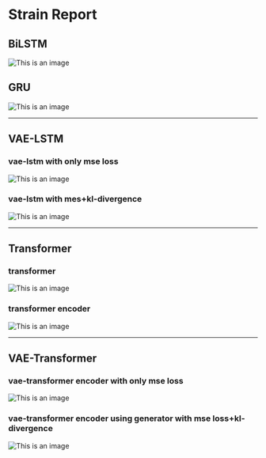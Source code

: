 # Strain Report

## BiLSTM
![This is an image](
https://github.com/YeHoonJang/strain_prj/blob/main/figure/bilstm_figure_100.png)  

## GRU
![This is an image](
https://github.com/YeHoonJang/strain_prj/blob/main/figure/GRU_figure_100.png)  

--------------------------------
## VAE-LSTM
### vae-lstm with only mse loss
![This is an image](
https://github.com/YeHoonJang/strain_prj/blob/main/figure/vae_with_mse_figure_100.png)

### vae-lstm with mes+kl-divergence
![This is an image](https://github.com/YeHoonJang/strain_prj/blob/main/figure/vae_with_mes_kl-divergence_figure_91.png)

--------------------------------
## Transformer

### transformer
![This is an image](
https://github.com/YeHoonJang/strain_prj/blob/main/figure/new_transformer_figure_100.png)

### transformer encoder
![This is an image](
https://github.com/YeHoonJang/strain_prj/blob/main/figure/new_transformer_figure_encoder_100.png)  

--------------------------------
## VAE-Transformer
### vae-transformer encoder with only mse loss
![This is an image](
https://github.com/YeHoonJang/strain_prj/blob/main/figure/transformer_figure_encoder_vae.png)  

### vae-transformer encoder using generator with mse loss+kl-divergence
![This is an image](
https://github.com/YeHoonJang/strain_prj/blob/main/figure/transformer_figure_encoder_vae_generator.png) 



  